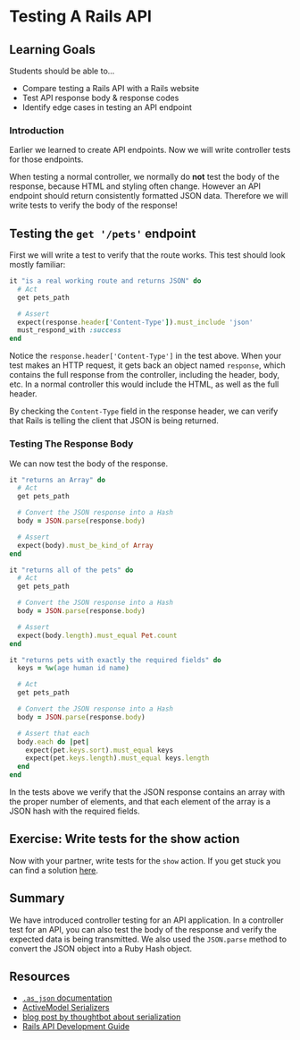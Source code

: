 # Testing A Rails API

## Learning Goals
Students should be able to...

- Compare testing a Rails API with a Rails website
- Test API response body & response codes
- Identify edge cases in testing an API endpoint


### Introduction
Earlier we learned to create API endpoints.  Now we will write controller tests for those endpoints.

When testing a normal controller, we normally do **not** test the body of the response, because HTML and styling often change.  However an API endpoint should return consistently formatted JSON data.  Therefore we will write tests to verify the body of the response!


## Testing the `get '/pets'` endpoint

First we will write a test to verify that the route works.  This test should look mostly familiar:

```ruby
it "is a real working route and returns JSON" do
  # Act
  get pets_path

  # Assert
  expect(response.header['Content-Type']).must_include 'json'
  must_respond_with :success
end
```

Notice the `response.header['Content-Type']` in the test above.  When your test makes an HTTP request, it gets back an object named `response`, which contains the full response from the controller, including the header, body, etc.  In a normal controller this would include the HTML, as well as the full header.

By checking the `Content-Type` field in the response header, we can verify that Rails is telling the client that JSON is being returned.

### Testing The Response Body

We can now test the body of the response.

```ruby
it "returns an Array" do
  # Act
  get pets_path

  # Convert the JSON response into a Hash
  body = JSON.parse(response.body)

  # Assert
  expect(body).must_be_kind_of Array
end

it "returns all of the pets" do
  # Act
  get pets_path

  # Convert the JSON response into a Hash
  body = JSON.parse(response.body)

  # Assert
  expect(body.length).must_equal Pet.count
end

it "returns pets with exactly the required fields" do
  keys = %w(age human id name)

  # Act
  get pets_path

  # Convert the JSON response into a Hash
  body = JSON.parse(response.body)

  # Assert that each
  body.each do |pet|
    expect(pet.keys.sort).must_equal keys
    expect(pet.keys.length).must_equal keys.length
  end
end
```

In the tests above we verify that the JSON response contains an array with the proper number of elements, and that each element of the array is a JSON hash with the required fields.

## Exercise:  Write tests for the show action

Now with your partner, write tests for the `show` action.  If you get stuck you can find a solution [here](./code_samples/pet_controller_test.rb).

## Summary

We have introduced controller testing for an API application.  In a controller test for an API, you can also test the body of the response and verify the expected data is being transmitted.  We also used the `JSON.parse` method to convert the JSON object into a Ruby Hash object.

## Resources
- [`.as_json` documentation](http://api.rubyonrails.org/classes/ActiveModel/Serializers/JSON.html#method-i-as_json)
- [ActiveModel Serializers](http://railscasts.com/episodes/409-active-model-serializers)
- [blog post by thoughtbot about serialization](http://robots.thoughtbot.com/better-serialization-less-as-json)
- [Rails API Development Guide](http://edgeguides.rubyonrails.org/api_app.html)
